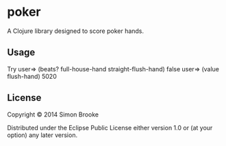 # poker

A Clojure library designed to score poker hands.

## Usage

Try
    user=> (beats? full-house-hand straight-flush-hand)
    false
    user=> (value flush-hand)
    5020


## License

Copyright © 2014 Simon Brooke

Distributed under the Eclipse Public License either version 1.0 or (at
your option) any later version.
